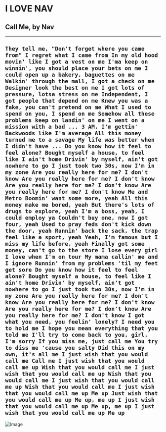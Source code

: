 # I LOVE NAV
## Call Me, by Nav
---
`They tell me, "Don't forget where you came from"
I regret what I came from
In my old hood movin' like I got a vest on me
I'ma keep on winnin', you should place your bets on me
I could open up a bakery, baguettes on me
Walkin' through the mall, I got a check on me
Designer look the best on me
I got lots of pressure, lotsa stress on me
Independent, I got people that depend on me
Knew you was a fake, you can't pretend on me
What I used to spend on you, I spend on me
Somehow all these problems keep on landin' on me
I went on a mission with a bad ...
3 AM, I'm gettin' Backwoods like I'm average
All this money turned me to a savage
My life was better when I didn't have ...
Do you know how it feel to feel alone?
Bought myself a house, to feel like I ain't home
Drivin' by myself, ain't got nowhere to go
I just took two 30s, now I'm in my zone
Are you really here for me? I don't know
Are you really here for me? I don't know
Are you really here for me? I don't know
Are you really here for me? I don't know
Me and Metro Boomin' want some more, yeah
All this money make me bored, yeah
But there's lots of drugs to explore, yeah
I'm a boss, yeah, I could employ ya
Couldn't buy one, now I got four, yeah
Used to pray feds don't kick down the door, yeah
Runnin' back the sack, the trap feel like a sport, yeah
Yeah, I'm famous but I miss my life before, yeah
Finally got some money, can't go to the store
I lose every girl I love when I'm on tour
My mama callin' me and I ignore
Runnin' from my problems 'til my feet get sore
Do you know how it feel to feel alone?
Bought myself a house, to feel like I ain't home
Drivin' by myself, ain't got nowhere to go
I just took two 30s, now I'm in my zone
Are you really here for me? I don't know
Are you really here for me? I don't know
Are you really here for me? I don't know
Are you really here for me? I don't know
I got what you need, you feelin' lonely?
I need you to hold me
I hope you mean everything that you told me
I'll try to come back to you, girl, I'm sorry
If you miss me, just call me
You try to diss me 'cause you salty
Did this on my own, it's all me
I just wish that you would call me
Call me
I just wish that you would call me up
Wish that you would call me
I just wish that you would call me up
Wish that you would call me
I just wish that you would call me up
Wish that you would call me
I just wish that you would call me up
Me up
Just wish that you would call me up
Me up, me up
I just wish that you would call me up
Me up, me up
I just wish that you would call me up
Me up`
---
![Image](https://i.ytimg.com/vi/jIwYSkveMUY/sddefault.jpg)
